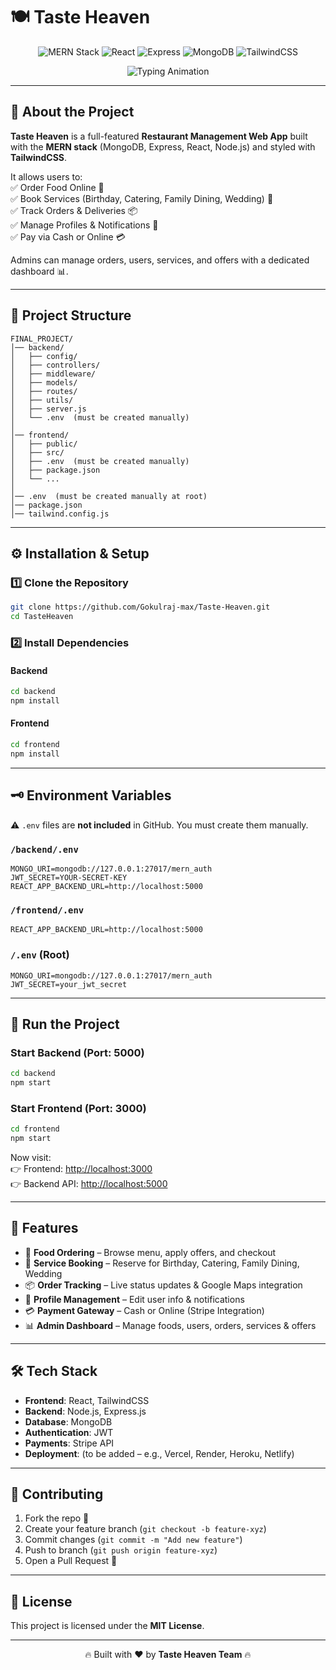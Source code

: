 # 🍽️ Taste Heaven  

<p align="center">
  <img src="https://img.shields.io/badge/Stack-MERN-green?style=for-the-badge&logo=mongodb" alt="MERN Stack" />
  <img src="https://img.shields.io/badge/Frontend-React-blue?style=for-the-badge&logo=react" alt="React" />
  <img src="https://img.shields.io/badge/Backend-Express.js-black?style=for-the-badge&logo=express" alt="Express" />
  <img src="https://img.shields.io/badge/Database-MongoDB-green?style=for-the-badge&logo=mongodb" alt="MongoDB" />
  <img src="https://img.shields.io/badge/Styling-TailwindCSS-38B2AC?style=for-the-badge&logo=tailwind-css" alt="TailwindCSS" />
</p>

<p align="center">
  <img src="https://readme-typing-svg.herokuapp.com?size=25&duration=4000&color=F23A2E&center=true&vCenter=true&width=600&lines=🍴+Welcome+to+Taste+Heaven!;🚀+A+Modern+Restaurant+Web+App+with+MERN+Stack;🔥+Order+Food+%7C+Book+Services+%7C+Track+Orders" alt="Typing Animation" />
</p>

---

## 📖 About the Project  
**Taste Heaven** is a full-featured **Restaurant Management Web App** built with the **MERN stack** (MongoDB, Express, React, Node.js) and styled with **TailwindCSS**.  

It allows users to:  
✅ Order Food Online 🍔  
✅ Book Services (Birthday, Catering, Family Dining, Wedding) 🎉  
✅ Track Orders & Deliveries 📦  
✅ Manage Profiles & Notifications 👤  
✅ Pay via Cash or Online 💳  

Admins can manage orders, users, services, and offers with a dedicated dashboard 📊.  

---

## 📂 Project Structure  

```
FINAL_PROJECT/
│── backend/
│   ├── config/
│   ├── controllers/
│   ├── middleware/
│   ├── models/
│   ├── routes/
│   ├── utils/
│   ├── server.js
│   └── .env  (must be created manually)
│
│── frontend/
│   ├── public/
│   ├── src/
│   ├── .env  (must be created manually)
│   ├── package.json
│   └── ...
│
│── .env  (must be created manually at root)
│── package.json
│── tailwind.config.js
```

---

## ⚙️ Installation & Setup  

### 1️⃣ Clone the Repository  
```sh
git clone https://github.com/Gokulraj-max/Taste-Heaven.git
cd TasteHeaven
```

### 2️⃣ Install Dependencies  

#### Backend  
```sh
cd backend
npm install
```

#### Frontend  
```sh
cd frontend
npm install
```

---

## 🗝️ Environment Variables  

⚠️ `.env` files are **not included** in GitHub. You must create them manually.  

### `/backend/.env`  
```env
MONGO_URI=mongodb://127.0.0.1:27017/mern_auth
JWT_SECRET=YOUR-SECRET-KEY
REACT_APP_BACKEND_URL=http://localhost:5000
```

### `/frontend/.env`  
```env
REACT_APP_BACKEND_URL=http://localhost:5000
```

### `/.env` (Root)  
```env
MONGO_URI=mongodb://127.0.0.1:27017/mern_auth
JWT_SECRET=your_jwt_secret
```

---

## 🚀 Run the Project  

### Start Backend (Port: 5000)  
```sh
cd backend
npm start
```

### Start Frontend (Port: 3000)  
```sh
cd frontend
npm start
```

Now visit:  
👉 Frontend: [http://localhost:3000](http://localhost:3000)  
👉 Backend API: [http://localhost:5000](http://localhost:5000)  

---

## 🎯 Features  

- 🍔 **Food Ordering** – Browse menu, apply offers, and checkout  
- 🎉 **Service Booking** – Reserve for Birthday, Catering, Family Dining, Wedding  
- 📦 **Order Tracking** – Live status updates & Google Maps integration  
- 👤 **Profile Management** – Edit user info & notifications  
- 💳 **Payment Gateway** – Cash or Online (Stripe Integration)  
- 📊 **Admin Dashboard** – Manage foods, users, orders, services & offers  

---

## 🛠️ Tech Stack  

- **Frontend**: React, TailwindCSS  
- **Backend**: Node.js, Express.js  
- **Database**: MongoDB  
- **Authentication**: JWT  
- **Payments**: Stripe API  
- **Deployment**: (to be added – e.g., Vercel, Render, Heroku, Netlify)  

---

## 🤝 Contributing  

1. Fork the repo 🍴  
2. Create your feature branch (`git checkout -b feature-xyz`)  
3. Commit changes (`git commit -m "Add new feature"`)  
4. Push to branch (`git push origin feature-xyz`)  
5. Open a Pull Request 🚀  

---

## 📜 License  

This project is licensed under the **MIT License**.  

---

<p align="center">🔥 Built with ❤️ by <b>Taste Heaven Team</b> 🔥</p>
